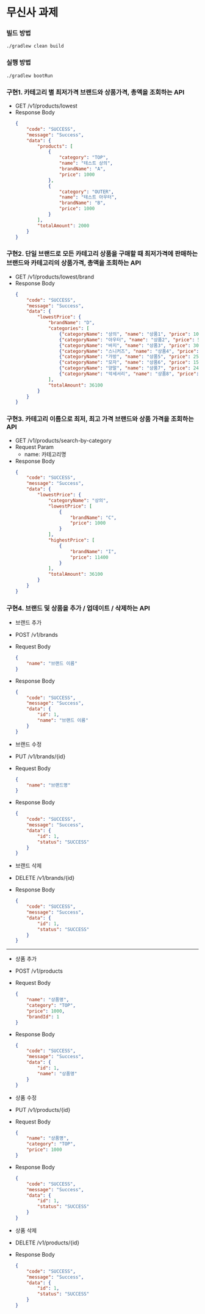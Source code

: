 # 무신사 과제

### 빌드 방법
```shell
./gradlew clean build
```

### 실행 방법
```shell
./gradlew bootRun
```

### 구현1. 카테고리 별 최저가격 브랜드와 상품가격, 총액을 조회하는 API
- GET /v1/products/lowest
- Response Body
    ```json
    {
        "code": "SUCCESS",
        "message": "Success",
        "data": {
            "products": [
                {
                    "category": "TOP",
                    "name": "테스트 상의",
                    "brandName": "A",
                    "price": 1000
                },
                {
                    "category": "OUTER",
                    "name": "테스트 아우터",
                    "brandName": "B",
                    "price": 1000
                }
            ],
            "totalAmount": 2000
        }
    }
  ```

### 구현2. 단일 브랜드로 모든 카테고리 상품을 구매할 때 최저가격에 판매하는 브랜드와 카테고리의 상품가격, 총액을 조회하는 API
- GET /v1/products/lowest/brand
- Response Body
    ```json
    {
        "code": "SUCCESS",
        "message": "Success",
        "data": {
            "lowestPrice": {
                "brandName": "D",
                "categories": [
                    {"categoryName": "상의", "name": "상품1", "price": 10100},
                    {"categoryName": "아우터", "name": "상품2", "price": 5100},
                    {"categoryName": "바지", "name": "상품3", "price": 3000},
                    {"categoryName": "스니커즈", "name": "상품4", "price": 9500},
                    {"categoryName": "가방", "name": "상품5", "price": 2500},
                    {"categoryName": "모자", "name": "상품6", "price": 1500},
                    {"categoryName": "양말", "name": "상품7", "price": 2400},
                    {"categoryName": "악세서리", "name": "상품8", "price": 2000}
                ],
                "totalAmount": 36100
            } 
        }
    }
  ```

### 구현3. 카테고리 이름으로 최저, 최고 가격 브랜드와 상품 가격을 조회하는 API
- GET /v1/products/search-by-category
- Request Param
  - name: 카테고리명
- Response Body
  ```json
  {
      "code": "SUCCESS",
      "message": "Success",
      "data": {
          "lowestPrice": {
              "categoryName": "상의",
              "lowestPrice": [
                  {
                      "brandName": "C",
                      "price": 1000
                  }
              ],
              "highestPrice": [
                  {
                      "brandName": "I",
                      "price": 11400
                  }
              ],
              "totalAmount": 36100
          }
      }
  }
  ```

### 구현4. 브랜드 및 상품을 추가 / 업데이트 / 삭제하는 API
- 브랜드 추가
- POST /v1/brands
- Request Body
  ```json
  {
      "name": "브랜드 이름"
  }
  ```
- Response Body
  ```json
  {
      "code": "SUCCESS",
      "message": "Success",
      "data": {
          "id": 1,
          "name": "브랜드 이름"
      }
  }
  ```

- 브랜드 수정
- PUT /v1/brands/{id}
- Request Body
  ```json
  {
      "name": "브랜드명"
  }
  ```
- Response Body
  ```json
  {
      "code": "SUCCESS",
      "message": "Success",
      "data": {
          "id": 1,
          "status": "SUCCESS"
      }
  }
  ```

- 브랜드 삭제
- DELETE /v1/brands/{id}
- Response Body
  ```json
  {
      "code": "SUCCESS",
      "message": "Success",
      "data": {
          "id": 1,
          "status": "SUCCESS"
      }
  }
  ```
---
- 상품 추가
- POST /v1/products
- Request Body
  ```json
  {
      "name": "상품명",
      "category": "TOP",
      "price": 1000,
      "brandId": 1
  }
  ```
- Response Body
  ```json
  {
      "code": "SUCCESS",
      "message": "Success",
      "data": {
          "id": 1,
          "name": "상품명"
      }
  }
  ```

- 상품 수정
- PUT /v1/products/{id}
- Request Body
  ```json
  {
      "name": "상품명",
      "category": "TOP",
      "price": 1000
  }
  ```
- Response Body
  ```json
  {
      "code": "SUCCESS",
      "message": "Success",
      "data": {
          "id": 1,
          "status": "SUCCESS"
      }
  }
  ```

- 상품 삭제
- DELETE /v1/products/{id}
- Response Body
  ```json
  {
      "code": "SUCCESS",
      "message": "Success",
      "data": {
          "id": 1,
          "status": "SUCCESS"
      }
  }
  ```
